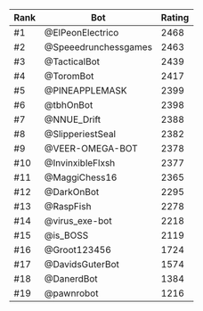 Rank|Bot|Rating
---|---|---
#1|@ElPeonElectrico|2468
#2|@Speeedrunchessgames|2463
#3|@TacticalBot|2439
#4|@ToromBot|2417
#5|@PINEAPPLEMASK|2399
#6|@tbhOnBot|2398
#7|@NNUE_Drift|2388
#8|@SlipperiestSeal|2382
#9|@VEER-OMEGA-BOT|2378
#10|@InvinxibleFlxsh|2377
#11|@MaggiChess16|2365
#12|@DarkOnBot|2295
#13|@RaspFish|2278
#14|@virus_exe-bot|2218
#15|@is_BOSS|2119
#16|@Groot123456|1724
#17|@DavidsGuterBot|1574
#18|@DanerdBot|1384
#19|@pawnrobot|1216
